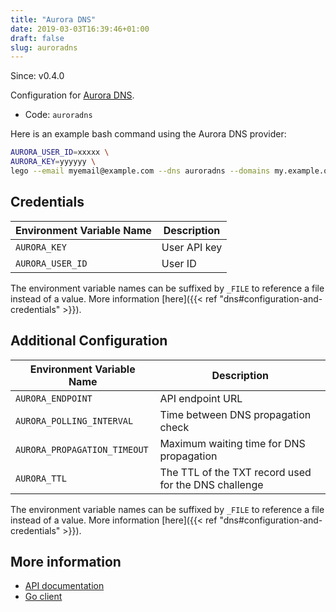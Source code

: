 ```yaml
---
title: "Aurora DNS"
date: 2019-03-03T16:39:46+01:00
draft: false
slug: auroradns
---
```


<!-- THIS DOCUMENTATION IS AUTO-GENERATED. PLEASE DO NOT EDIT. -->
<!-- providers/dns/auroradns/auroradns.toml -->
<!-- THIS DOCUMENTATION IS AUTO-GENERATED. PLEASE DO NOT EDIT. -->

Since: v0.4.0

Configuration for [Aurora DNS](https://www.pcextreme.com/aurora/dns).


<!--more-->

- Code: `auroradns`

Here is an example bash command using the Aurora DNS provider:

```bash
AURORA_USER_ID=xxxxx \
AURORA_KEY=yyyyyy \
lego --email myemail@example.com --dns auroradns --domains my.example.org run
```




## Credentials

| Environment Variable Name | Description |
|-----------------------|-------------|
| `AURORA_KEY` | User API key |
| `AURORA_USER_ID` | User ID |

The environment variable names can be suffixed by `_FILE` to reference a file instead of a value.
More information [here]({{< ref "dns#configuration-and-credentials" >}}).


## Additional Configuration

| Environment Variable Name | Description |
|--------------------------------|-------------|
| `AURORA_ENDPOINT` | API endpoint URL |
| `AURORA_POLLING_INTERVAL` | Time between DNS propagation check |
| `AURORA_PROPAGATION_TIMEOUT` | Maximum waiting time for DNS propagation |
| `AURORA_TTL` | The TTL of the TXT record used for the DNS challenge |

The environment variable names can be suffixed by `_FILE` to reference a file instead of a value.
More information [here]({{< ref "dns#configuration-and-credentials" >}}).




## More information

- [API documentation](https://libcloud.readthedocs.io/en/latest/dns/drivers/auroradns.html#api-docs)
- [Go client](https://github.com/nrdcg/auroradns)

<!-- THIS DOCUMENTATION IS AUTO-GENERATED. PLEASE DO NOT EDIT. -->
<!-- providers/dns/auroradns/auroradns.toml -->
<!-- THIS DOCUMENTATION IS AUTO-GENERATED. PLEASE DO NOT EDIT. -->
